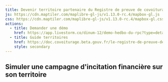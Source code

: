```yaml
---
title: Devenir territoire partenaire du Registre de preuve de covoiturage
js: https://cdn.maptiler.com/maplibre-gl-js/v1.13.0-rc.4/mapbox-gl.js
css: https://cdn.maptiler.com/maplibre-gl-js/v1.13.0-rc.4/mapbox-gl.css
actions:
  - title: Demander une démo
    href: https://app.livestorm.co/dinum-12/demo-hedbo-du-rpc?type=detailed
  - title: Guide territoires
    href: https://doc.covoiturage.beta.gouv.fr/le-registre-de-preuve-de-covoiturage/devenir-partenaire/je-suis-un-territoire
    style: secondary
---
```


## Simuler une campagne d'incitation financière sur son territoire

